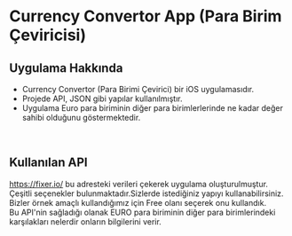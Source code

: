 # Currency Convertor App (Para Birim Çeviricisi)



## Uygulama Hakkında
- Currency Convertor (Para Birimi Çevirici)  bir iOS uygulamasıdır.
- Projede API, JSON gibi yapılar kullanılmıştır.
- Uygulama Euro para biriminin diğer para birimlerlerinde ne kadar değer sahibi olduğunu göstermektedir.

<br>

## Kullanılan API

https://fixer.io/ bu adresteki verileri çekerek uygulama oluşturulmuştur.<br>
Çeşitli seçenekler bulunmaktadır.Sizlerde istediğiniz yapıyı kullanabilirsiniz.<br>
Bizler örnek amaçlı kullandığımız için Free olanı seçerek onu kullandık. <br>
Bu API'nin sağladığı olanak EURO para biriminin diğer para birimlerindeki karşılakları nelerdir onların bilgilerini verir.
